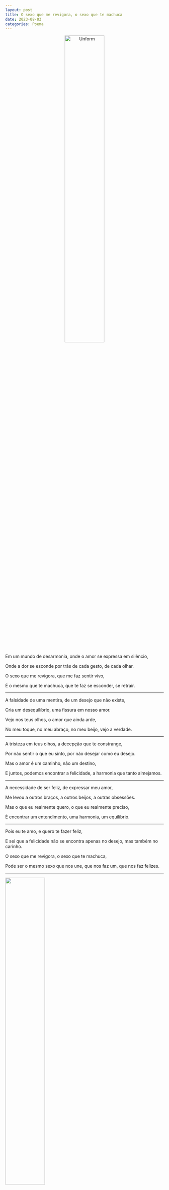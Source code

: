 ```yaml
---
layout: post
title: O sexo que me revigora, o sexo que te machuca
date: 2023-08-03
categories: Poema
---
```


<p align="center">
<img src="{{ site.baseurl }}/images/2023-08-03-O-sexo-que-me-revigora--o-sexo-que-te-machuca.png" height="50%" width="50%" alt="Unform" />
 </p>

Em um mundo de desarmonia, onde o amor se expressa em silêncio,

Onde a dor se esconde por trás de cada gesto, de cada olhar.

O sexo que me revigora, que me faz sentir vivo,

É o mesmo que te machuca, que te faz se esconder, se retrair.

---

A falsidade de uma mentira, de um desejo que não existe,

Cria um desequilíbrio, uma fissura em nosso amor.

Vejo nos teus olhos, o amor que ainda arde,

No meu toque, no meu abraço, no meu beijo, vejo a verdade.

---

A tristeza em teus olhos, a decepção que te constrange,

Por não sentir o que eu sinto, por não desejar como eu desejo.

Mas o amor é um caminho, não um destino,

E juntos, podemos encontrar a felicidade, a harmonia que tanto almejamos.

---

A necessidade de ser feliz, de expressar meu amor,

Me levou a outros braços, a outros beijos, a outras obsessões.

Mas o que eu realmente quero, o que eu realmente preciso,

É encontrar um entendimento, uma harmonia, um equilíbrio.

---

Pois eu te amo, e quero te fazer feliz,

E sei que a felicidade não se encontra apenas no desejo, mas também no carinho.

O sexo que me revigora, o sexo que te machuca,

Pode ser o mesmo sexo que nos une, que nos faz um, que nos faz felizes.

---

[<img src="https://img.youtube.com/vi/KQo1Eio76xk/0.jpg" width=50%><br><p style="text-align: left">Jeremih - All The Time (Official Lyric Video) (Explicit) ft. Lil Wayne, Natasha Mosley</p>](https://www.youtube.com/watch?v=KQo1Eio76xk) 